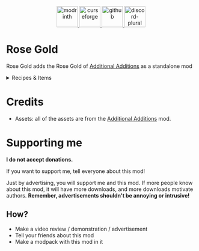 <div align="center">
    <a href="https://modrinth.com/mod/rose-gold">
        <img alt="modrinth" height="56" src="https://cdn.jsdelivr.net/npm/@intergrav/devins-badges@3/assets/cozy-minimal/available/modrinth_vector.svg">
    </a>
    <a href="https://www.curseforge.com/minecraft/mc-mods/rhms-rose-gold">
        <img alt="curseforge" height="56" src="https://cdn.jsdelivr.net/npm/@intergrav/devins-badges@3/assets/cozy-minimal/available/curseforge_vector.svg">
    </a>
    <a href="https://github.com/Raik176/rose-gold">
        <img alt="github" height="56" src="https://cdn.jsdelivr.net/npm/@intergrav/devins-badges@3/assets/cozy-minimal/available/github_vector.svg">
    </a>
    <a href="https://discord.gg/FpEReTJbSA">
        <img alt="discord-plural" height="56" src="https://cdn.jsdelivr.net/npm/@intergrav/devins-badges@3/assets/cozy-minimal/social/discord-plural_vector.svg">
    </a>
</div>


# Rose Gold
Rose Gold adds the Rose Gold of [Additional Additions](https://github.com/Additional-Mods/additionaladditions) as a standalone mod

<details>
<summary>Recipes & Items</summary>

#### Rose Gold Alloy
Base alloy used for smithing

![Rose Gold Alloy Recipe](https://i.imgur.com/BBlLcyP.png)

#### Rose Gold Upgrade Template
Can be found with a 5% chance in the following locations:
- Abandoned Mineshaft
- Jungle Temple
- Pillager Outpost
- Shipwreck
- Dungeons

Can also be cloned using the following recipe

![Rose Gold Upgrade Dupe Recipe](https://i.imgur.com/EDHW3FI.png)

#### Rose Gold Smithing
Iron equipment can be upgraded into rose gold equipment using a single alloy, upgrade template, and iron equipment

![Rose Gold Smithing](https://i.imgur.com/6iNGnHA.png)


</details>

# Credits
  - Assets: all of the assets are from the [Additional Additions](https://github.com/Additional-Mods/additionaladditions) mod.

# Supporting me
**I do not accept donations.**

If you want to support me, tell everyone about this mod!

Just by advertising, you will support me and this mod. If more people know about this mod, it will have more downloads, and more downloads motivate authors. **Remember, advertisements shouldn't be annoying or intrusive!**

## How?
* Make a video review / demonstration / advertisement
* Tell your friends about this mod
* Make a modpack with this mod in it
